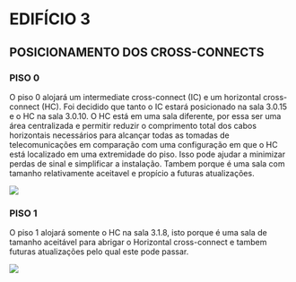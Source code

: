 # EDIFÍCIO 3

## POSICIONAMENTO DOS CROSS-CONNECTS

### PISO 0

O piso 0 alojará um intermediate cross-connect (IC) e um horizontal cross-connect (HC). Foi decidido que tanto o IC estará posicionado na sala 3.0.15 e o HC na sala 3.0.10. O HC está em uma sala diferente, por essa ser uma área centralizada e permitir reduzir o comprimento total dos cabos horizontais necessários para alcançar todas as tomadas de telecomunicações em comparação com uma configuração em que o HC está localizado em uma extremidade do piso. Isso pode ajudar a minimizar perdas de sinal e simplificar a instalação. Tambem porque é uma sala com tamanho relativamente aceitavel e propício a futuras atualizações.

![](doc/sprint1/1221636/illustrations/rcomp-projeto1-posicionamento-cross-connect/img.png)
### PISO 1

O piso 1 alojará somente o HC na sala 3.1.8, isto porque é uma sala de tamanho aceitável para abrigar o Horizontal cross-connect e tambem futuras atualizações pelo qual este pode passar.

![](doc/sprint1/1221636/illustrations/rcomp-projeto1-posicionamento-cross-connect/img_1.png)